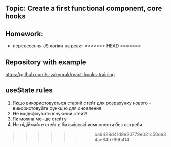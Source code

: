## Topic: Create a first functional component, core hooks

## Homework:

- перенесення JS логіки на реакт
<<<<<<< HEAD
=======

## Repository with example

https://github.com/s-yakymuk/react-hooks-training

## useState rules

1. Якщо використовується старий стейт для розрахунку нового - використовуйте функцію для оновлення
2. Не модифікувати існуючий стейт!
3. Як можна менше стейту
4. Не підіймайте стейт в батьківські компоненти без потреби
>>>>>>> ba9428d41d9e20779e031c50de34ae84b789b414
